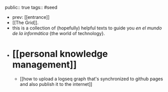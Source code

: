 public:: true
tags:: #seed
- prev: [[entrance]]
- [[The Grid]].
- this is a collection of (hopefully) helpful texts to guide you *en el mundo de la informática* {the world of technology}.
- # [[personal knowledge management]]
	- [[how to upload a logseq graph that's synchronized to github pages and also publish it to the internet]]